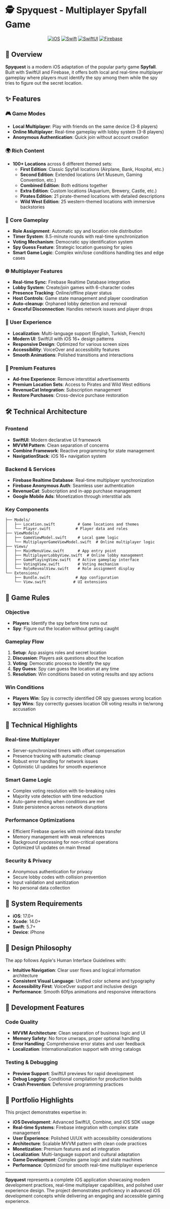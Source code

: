 # 🕵️ Spyquest - Multiplayer Spyfall Game

<div align="center">
  
  
  [![iOS](https://img.shields.io/badge/iOS-16.0+-blue.svg)](https://developer.apple.com/ios/)
  [![Swift](https://img.shields.io/badge/Swift-5.0-orange.svg)](https://swift.org/)
  [![SwiftUI](https://img.shields.io/badge/SwiftUI-4.0-green.svg)](https://developer.apple.com/xcode/swiftui/)
  [![Firebase](https://img.shields.io/badge/Firebase-Realtime%20Database-yellow.svg)](https://firebase.google.com/)
</div>

## 📖 Overview

**Spyquest** is a modern iOS adaptation of the popular party game **Spyfall**. Built with SwiftUI and Firebase, it offers both local and real-time multiplayer gameplay where players must identify the spy among them while the spy tries to figure out the secret location.

## ✨ Features

### 🎮 Game Modes
- **Local Multiplayer**: Play with friends on the same device (3-8 players)
- **Online Multiplayer**: Real-time gameplay with lobby system (3-8 players)
- **Anonymous Authentication**: Quick join without account creation

### 🌍 Rich Content
- **100+ Locations** across 6 different themed sets:
  - **First Edition**: Classic Spyfall locations (Airplane, Bank, Hospital, etc.)
  - **Second Edition**: Extended locations (Art Museum, Gaming Convention, etc.)
  - **Combined Edition**: Both editions together
  - **Extra Edition**: Custom locations (Aquarium, Brewery, Castle, etc.)
  - **Pirates Edition**: 21 pirate-themed locations with detailed descriptions
  - **Wild West Edition**: 25 western-themed locations with immersive backstories

### 🎯 Core Gameplay
- **Role Assignment**: Automatic spy and location role distribution
- **Timer System**: 8.5-minute rounds with real-time synchronization
- **Voting Mechanism**: Democratic spy identification system
- **Spy Guess Feature**: Strategic location guessing for spies
- **Smart Game Logic**: Complex win/lose conditions handling ties and edge cases

### 🌐 Multiplayer Features
- **Real-time Sync**: Firebase Realtime Database integration
- **Lobby System**: Create/join games with 6-character codes
- **Presence Tracking**: Online/offline player status
- **Host Controls**: Game state management and player coordination
- **Auto-cleanup**: Orphaned lobby detection and removal
- **Graceful Disconnection**: Handles network issues and player drops

### 🎨 User Experience
- **Localization**: Multi-language support (English, Turkish, French)
- **Modern UI**: SwiftUI with iOS 16+ design patterns
- **Responsive Design**: Optimized for various screen sizes
- **Accessibility**: VoiceOver and accessibility features
- **Smooth Animations**: Polished transitions and interactions

### 💎 Premium Features
- **Ad-free Experience**: Remove interstitial advertisements
- **Premium Location Sets**: Access to Pirates and Wild West editions
- **RevenueCat Integration**: Subscription management
- **Restore Purchases**: Cross-device purchase restoration

## 🛠 Technical Architecture

### **Frontend**
- **SwiftUI**: Modern declarative UI framework
- **MVVM Pattern**: Clean separation of concerns
- **Combine Framework**: Reactive programming for state management
- **NavigationStack**: iOS 16+ navigation system

### **Backend & Services**
- **Firebase Realtime Database**: Real-time multiplayer synchronization
- **Firebase Anonymous Auth**: Seamless user authentication
- **RevenueCat**: Subscription and in-app purchase management
- **Google Mobile Ads**: Monetization through interstitial ads

### **Key Components**
```
├── Models/
│   ├── Location.swift          # Game locations and themes
│   └── Player.swift           # Player data and roles
├── ViewModels/
│   ├── GameViewModel.swift     # Local game logic
│   └── MultiplayerGameViewModel.swift  # Online multiplayer logic
├── Views/
│   ├── MainMenuView.swift      # App entry point
│   ├── MultiplayerLobbyView.swift  # Online lobby management
│   ├── GamePlayingView.swift   # Active gameplay interface
│   ├── VotingView.swift        # Voting mechanism
│   └── RoleRevealView.swift    # Role assignment display
└── Extensions/
    ├── Bundle.swift           # App configuration
    └── View.swift            # UI extensions
```

## 🎯 Game Rules

### **Objective**
- **Players**: Identify the spy before time runs out
- **Spy**: Figure out the location without getting caught

### **Gameplay Flow**
1. **Setup**: App assigns roles and secret location
2. **Discussion**: Players ask questions about the location
3. **Voting**: Democratic process to identify the spy
4. **Spy Guess**: Spy can guess the location at any time
5. **Resolution**: Win conditions based on voting results and spy actions

### **Win Conditions**
- **Players Win**: Spy is correctly identified OR spy guesses wrong location
- **Spy Wins**: Spy correctly guesses location OR voting results in tie/wrong accusation

## 🚀 Technical Highlights

### **Real-time Multiplayer**
- Server-synchronized timers with offset compensation
- Presence tracking with automatic cleanup
- Robust error handling for network issues
- Optimistic UI updates for smooth experience

### **Smart Game Logic**
- Complex voting resolution with tie-breaking rules
- Majority vote detection with time reduction
- Auto-game ending when conditions are met
- State persistence across network disruptions

### **Performance Optimizations**
- Efficient Firebase queries with minimal data transfer
- Memory management with weak references
- Background processing for non-critical operations
- Optimized UI updates on main thread

### **Security & Privacy**
- Anonymous authentication for privacy
- Secure lobby codes with collision prevention
- Input validation and sanitization
- No personal data collection

## 📱 System Requirements

- **iOS**: 17.0+
- **Xcode**: 14.0+
- **Swift**: 5.7+
- **Device**: iPhone

## 🎨 Design Philosophy

The app follows Apple's Human Interface Guidelines with:
- **Intuitive Navigation**: Clear user flows and logical information architecture
- **Consistent Visual Language**: Unified color scheme and typography
- **Accessibility First**: VoiceOver support and inclusive design
- **Performance**: Smooth 60fps animations and responsive interactions

## 🔧 Development Features

### **Code Quality**
- **MVVM Architecture**: Clean separation of business logic and UI
- **Memory Safety**: No force unwraps, proper optional handling
- **Error Handling**: Comprehensive error states and user feedback
- **Localization**: Internationalization support with string catalogs

### **Testing & Debugging**
- **Preview Support**: SwiftUI previews for rapid development
- **Debug Logging**: Conditional compilation for production builds
- **Crash Prevention**: Defensive programming practices

## 🌟 Portfolio Highlights

This project demonstrates expertise in:

- **iOS Development**: Advanced SwiftUI, Combine, and iOS SDK usage
- **Real-time Systems**: Firebase integration with complex state management
- **User Experience**: Polished UI/UX with accessibility considerations
- **Architecture**: Scalable MVVM pattern with clean code practices
- **Monetization**: Premium features and ad integration
- **Localization**: Multi-language support and cultural adaptation
- **Game Development**: Complex game logic and state machines
- **Performance**: Optimized for smooth real-time multiplayer experience

---

**Spyquest** represents a complete iOS application showcasing modern development practices, real-time multiplayer capabilities, and polished user experience design. The project demonstrates proficiency in advanced iOS development concepts while delivering an engaging and accessible gaming experience.
